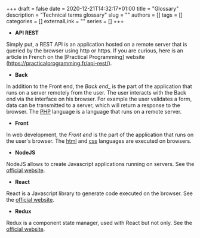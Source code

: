 +++ 
draft = false
date = 2020-12-21T14:32:17+01:00
title = "Glossary"
description = "Technical terms glossary"
slug = ""
authors = []
tags = []
categories = []
externalLink = ""
series = []
+++

* __API REST__ 

Simply put, a REST API is an application hosted on a remote server that is queried by the browser using http or https. If you are curious, here is an article in French on the [Practical Programming] website (https://practicalprogramming.fr/api-rest/).


* __Back__

In addition to the Front end, the _Back end__ is the part of the application that runs on a server remotely from the user. The user interacts with the Back end via the interface on his browser. For example the user validates a form, data can be transmitted to a server, which will return a response to the browser. The [PHP](https://www.php.net/) language is a language that runs on a remote server.


* __Front__

In web development, the _Front end_ is the part of the application that runs on the user's browser. The [html](https://developer.mozilla.org/en/docs/Web/HTML) and [css](https://developer.mozilla.org/en-US/docs/Learn/Getting_started_with_the_web/CSS_basics) languages are executed on browsers. 


* __NodeJS__

NodeJS allows to create Javascript applications running on servers. See the [official website](https://nodejs.dev/).

* __React__

React is a Javascript library to generate code executed on the browser. See the [official website](https://fr.reactjs.org/).

* __Redux__

Redux is a component state manager, used with React but not only. See the [official website](https://redux.js.org/).